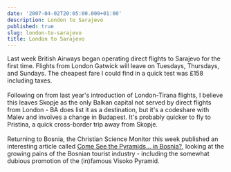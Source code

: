 ```yaml
---
date: '2007-04-02T20:05:00.000+01:00'
description: London to Sarajevo
published: true
slug: london-to-sarajevo
title: London to Sarajevo
---
```


Last week British Airways began operating direct flights to Sarajevo for the first time. Flights from London Gatwick will leave on Tuesdays, Thursdays, and Sundays. The cheapest fare I could find in a quick test was £158 including taxes.<br /><br />Following on from last year's introduction of London-Tirana flights, I believe this leaves Skopje as the only Balkan capital not served by direct flights from London - BA does list it as a destination, but it's a codeshare with Malev and involves a change in Budapest. It's probably quicker to fly to Pristina, a quick cross-border trip away from Skopje.<br /><br />Returning to Bosnia, the Christian Science Monitor this week published an interesting article called <a href="http://www.csmonitor.com/2007/0329/p13s01-woeu.html">Come See the Pyramids... in Bosnia?</a>, looking at the growing pains of the Bosnian tourist industry - including the somewhat dubious promotion of the (in)famous Visoko Pyramid.